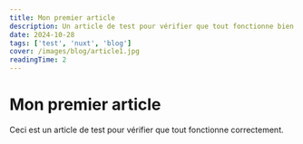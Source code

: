 ```yaml
---
title: Mon premier article
description: Un article de test pour vérifier que tout fonctionne bien
date: 2024-10-28
tags: ['test', 'nuxt', 'blog']
cover: /images/blog/article1.jpg
readingTime: 2
---
```


# Mon premier article

Ceci est un article de test pour vérifier que tout fonctionne correctement.